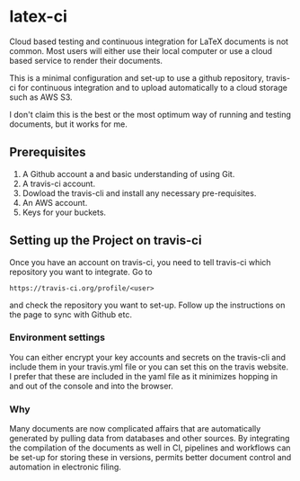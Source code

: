 # latex-ci

Cloud based testing and continuous integration for LaTeX documents is not common. Most users will either use their local computer or 
use a cloud based service to render their documents.

This is a minimal configuration and set-up to use a github repository, travis-ci for continuous integration and to upload automatically to a cloud storage such as AWS S3.

I don't claim this is the best or the most optimum way of running and testing documents, but it works for me.

## Prerequisites

1.  A Github account a and basic understanding of using Git.
2.  A travis-ci account.
3.  Dowload the travis-cli and install any necessary pre-requisites.
4.  An AWS account.
5.  Keys for your buckets.

## Setting up the Project on travis-ci

Once you have an account on travis-ci, you need to tell travis-ci which repository you want to integrate. Go to

````
https://travis-ci.org/profile/<user>
````

and check the repository you want to set-up. Follow up the instructions on the page to sync with Github etc.

### Environment settings

You can either encrypt your key accounts and secrets on the travis-cli and include them in your travis.yml file or you can set this on the travis website. I prefer that these are included in the yaml file as it minimizes hopping in and out of the console and into the browser.

### Why

Many documents are now complicated affairs that are automatically generated by pulling data from databases and other sources. By integrating the compilation of the documents as well in CI, pipelines and workflows can be set-up for storing these in versions, permits better document control and automation in electronic filing. 


















